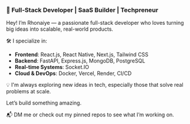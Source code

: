 

### 🚀 Full-Stack Developer | SaaS Builder | Techpreneur

Hey! I’m Rhonaiye — a passionate full-stack developer who loves turning big ideas into scalable, real-world products.

🛠️ I specialize in:
- **Frontend**: React.js, React Native, Next.js, Tailwind CSS  
- **Backend**: FastAPI, Express.js, MongoDB, PostgreSQL  
- **Real-time Systems**: Socket.IO 
- **Cloud & DevOps**: Docker, Vercel, Render, CI/CD  


💡 I'm always exploring new ideas in tech, especially those that solve real problems at scale.

Let’s build something amazing.  

📬 DM me or check out my pinned repos to see what I’m working on.

